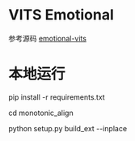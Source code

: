 # VITS Emotional

参考源码 [emotional-vits](https://github.com/innnky/emotional-vits)

# 本地运行
pip install -r requirements.txt

cd monotonic_align

python setup.py build_ext --inplace



